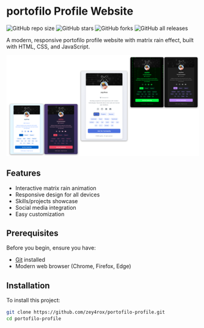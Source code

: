 # portofilo Profile Website

![GitHub repo size](https://img.shields.io/github/repo-size/zey4rox/Portofilo-Profile-Website)
![GitHub stars](https://img.shields.io/github/stars/zey4rox/Portofilo-Profile-Website?style=social)
![GitHub forks](https://img.shields.io/github/forks/zey4rox/Portofilo-Profile-Website?style=social)
![GitHub all releases](https://img.shields.io/github/downloads/USER/REPO/total?style=social)

A modern, responsive portofilo profile website with matrix rain effect, built with HTML, CSS, and JavaScript.

![Screen-Shot](./assets/images/screen-shot/shot.png "Screen-Shot")

## Features

- Interactive matrix rain animation
- Responsive design for all devices
- Skills/projects showcase
- Social media integration
- Easy customization

## Prerequisites

Before you begin, ensure you have:
* [Git](https://git-scm.com/downloads) installed
* Modern web browser (Chrome, Firefox, Edge)

## Installation

To install this project:

```bash
git clone https://github.com/zey4rox/portofilo-profile.git
cd portofilo-profile
